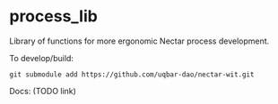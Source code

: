 # process_lib

Library of functions for more ergonomic Nectar process development.

To develop/build:
```
git submodule add https://github.com/uqbar-dao/nectar-wit.git
```

Docs: (TODO link)
